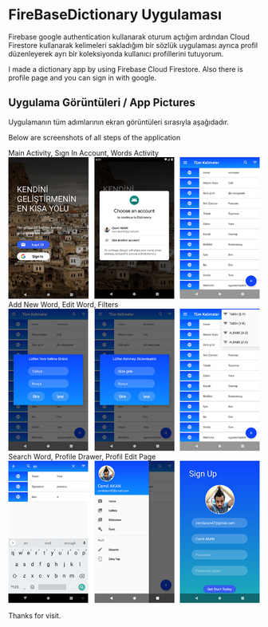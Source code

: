 # FireBaseDictionary Uygulaması

Firebase google authentication kullanarak oturum açtığım ardından Cloud Firestore kullanarak kelimeleri sakladığım bir sözlük uygulaması ayrıca profil düzenleyerek ayrı bir koleksiyonda kullanıcı profillerini tutuyorum.

I made a dictionary app by using Firebase Cloud Firestore. Also there is profile page and you can sign in with google.

## Uygulama Görüntüleri / App Pictures

Uygulamanın tüm adımlarının ekran görüntüleri sırasıyla aşağıdadır.

Below are screenshots of all steps of the application

Main Activity, Sıgn In Account, Words Activity
![alt text](https://raw.githubusercontent.com/cemilakan/FireBaseDictionary/master/images/github_firebase-1.jpg)
Add New Word, Edit Word, Filters
![alt text](https://raw.githubusercontent.com/cemilakan/FireBaseDictionary/master/images/github_firebase-2.jpg)
Search Word, Profile Drawer, Profil Edit Page
![alt text](https://raw.githubusercontent.com/cemilakan/FireBaseDictionary/master/images/github_firebase-3.jpg)

Thanks for visit.


